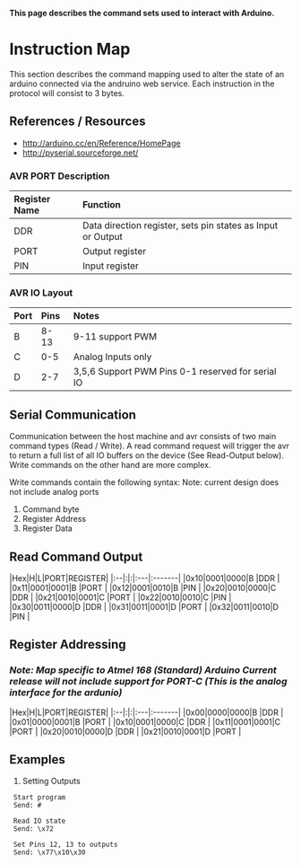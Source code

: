 **This page describes the command sets used to interact with Arduino.**

# Instruction Map #

This section describes the command mapping used to alter the state of an arduino connected via the andruino web service. Each instruction in the protocol will consist to 3 bytes.

## References / Resources ##

  * http://arduino.cc/en/Reference/HomePage
  * http://pyserial.sourceforge.net/


### AVR PORT Description ###

|Register Name| Function|
|:------------|:--------|
|DDR          |Data direction register, sets pin states as Input or Output|
|PORT         |Output register |
|PIN          | Input register |


### AVR IO Layout ###
|Port|Pins|Notes|
|:---|:---|:----|
|B   |8-13|9-11 support PWM|
|C   |0-5 |Analog Inputs only|
|D   |2-7 |3,5,6 Support PWM Pins 0-1 reserved for serial IO|

## Serial Communication ##
Communication between the host machine and avr consists of two main command types (Read / Write). A read command request will trigger the avr to return
a full list of all IO buffers on the device (See Read-Output below). Write commands on the other hand are more complex.

Write commands contain the following syntax:
Note: current design does not include analog ports

  1. Command byte
  1. Register Address
  1. Register Data



## Read Command Output ##
|Hex|H|L|PORT|REGISTER|
|:--|:|:|:---|:-------|
|0x10|0001|0000|B   |DDR     |
|0x11|0001|0001|B   |PORT    |
|0x12|0001|0010|B   |PIN     |
|0x20|0010|0000|C   |DDR     |
|0x21|0010|0001|C   |PORT    |
|0x22|0010|0010|C   |PIN     |
|0x30|0011|0000|D   |DDR     |
|0x31|0011|0001|D   |PORT    |
|0x32|0011|0010|D   |PIN     |





## Register Addressing ##

### _Note: Map specific to Atmel 168 (Standard) Arduino Current release will not include support for PORT-C (This is the analog interface for the ardunio)_ ###


|Hex|H|L|PORT|REGISTER|
|:--|:|:|:---|:-------|
|0x00|0000|0000|B   |DDR     |
|0x01|0000|0001|B   |PORT    |
|0x10|0001|0000|C   |DDR     |
|0x11|0001|0001|C   |PORT    |
|0x20|0010|0000|D   |DDR     |
|0x21|0010|0001|D   |PORT    |


## Examples ##

  1. Setting Outputs

```
 Start program 
 Send: #

 Read IO state
 Send: \x72

 Set Pins 12, 13 to outputs
 Send: \x77\x10\x30



 
```